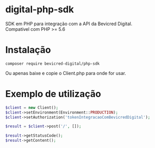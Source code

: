 # digital-php-sdk
SDK em PHP para integração com a API da Bevicred Digital.  
Compatível com PHP >= 5.6

# Instalação  
```composer require bevicred-digital/php-sdk ```  

Ou apenas baixe e copie o Client.php para onde for usar.  

# Exemplo de utilização
```php
$client = new Client();  
$client->setEnvironment(Environment::PRODUCTION);  
$client->setAuthorization('tokenIntegracaoComBevicredDigital');  

$result = $client->post('/', []);  

$result->getStatusCode();  
$result->getContent();  
```
